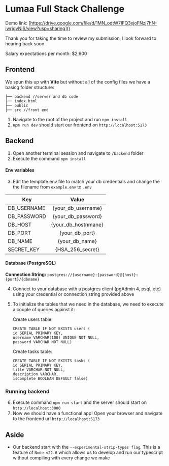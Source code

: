 # Lumaa Full Stack Challenge

Demo link: [https://drive.google.com/file/d/1MN_odtW7IFQ3xjoFNzj7hN-iwrjgvNjS/view?usp=sharing]()

Thank you for taking the time to review my submission, I look forward to hearing back soon.

Salary expectations per month: $2,600

## Frontend

We spun this up with **Vite** but without all of the config files we have a basicg folder structure:

    ├── backend //server and db code
    ├── index.html
    ├── public
    ├── src //front end

1. Navigate to the root of the project and run ``npm install``
2. ``npm run dev`` should start our frontend on `http://localhost:5173`

## Backend

1. Open another terminal session and navigate to `/backend` folder
2. Execute the command `npm install`

#### Env variables

3. Edit the template.env file to match your db credentials and change the
   the filename from `example.env` to `.env`

| Key         |        Value        |
| ----------- | :-----------------: |
| DB_USERNAME | {your_db_username} |
| DB_PASSWORD | {your_db_password} |
| DB_HOST     | {your_db_hostnmane} |
| DB_PORT     |   {your_db_port}   |
| DB_NAME     |   {your_db_name}   |
| SECRET_KEY  |  {HSA_256_secret}  |

#### Database (PostgreSQL)

**Connection String:** `postgres://{username}:{password}@{host}:{port}/{dbname}`

4. Connect to your database with a postgres client (pgAdmin 4, psql, etc) using your credential or connection string provided above
5. To initialize the tables that we need in the database, we need to execute a couple of queries against it:

   Create users table:

   ```
   CREATE TABLE IF NOT EXISTS users (
   id SERIAL PRIMARY KEY,
   username VARCHAR(100) UNIQUE NOT NULL,
   password VARCHAR NOT NULL)
   ```

   Create tasks table:

   ```
   CREATE TABLE IF NOT EXISTS tasks (
   id SERIAL PRIMARY KEY,
   title VARCHAR NOT NULL,
   description VARCHAR,
   isComplete BOOLEAN DEFAULT false)
   ```

### Running backend

6. Execute command `npm run start` and the server should start on `http://localhost:3000`
7. Now we should have a functional app! Open your browser and navigate to the frontend url `http://localhost:5173`

## Aside

- Our backend start with the `--experimental-strip-types flag`. This is a feature of `Node v22.6` which allows us to develop and run our typescript without compiling with every change we make
